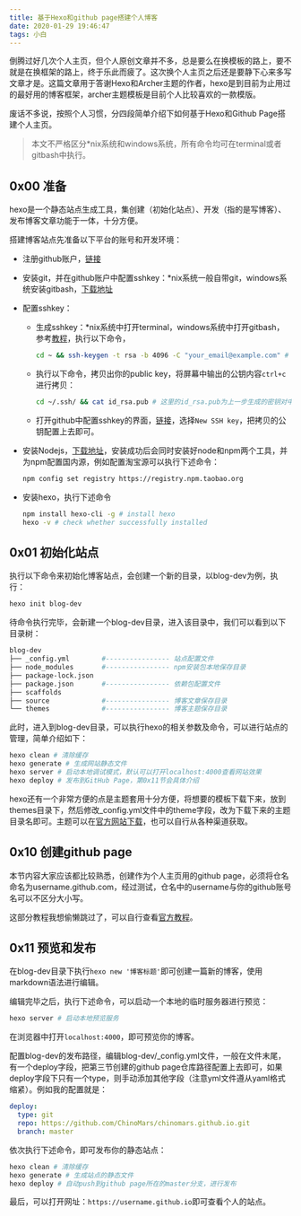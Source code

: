 ```yaml
---
title: 基于Hexo和github page搭建个人博客
date: 2020-01-29 19:46:47
tags: 小白
---
```


倒腾过好几次个人主页，但个人原创文章并不多，总是要么在换模板的路上，要不就是在换框架的路上，终于乐此而疲了。这次换个人主页之后还是要静下心来多写文章才是。这篇文章用于答谢Hexo和Archer主题的作者，hexo是到目前为止用过的最好用的博客框架，archer主题模板是目前个人比较喜欢的一款模版。

废话不多说，按照个人习惯，分四段简单介绍下如何基于Hexo和Github Page搭建个人主页。

> 本文不严格区分*nix系统和windows系统，所有命令均可在terminal或者gitbash中执行。

## 0x00 准备

hexo是一个静态站点生成工具，集创建（初始化站点）、开发（指的是写博客）、发布博客文章功能于一体，十分方便。

搭建博客站点先准备以下平台的账号和开发环境：

- 注册github账户，[链接](https://github.com/)

- 安装git，并在github账户中配置sshkey：*nix系统一般自带git，windows系统安装gitbash，[下载地址](https://gitforwindows.org/)

- 配置sshkey：

  - 生成sshkey：*nix系统中打开terminal，windows系统中打开gitbash，参考[教程](https://help.github.com/en/github/authenticating-to-github/connecting-to-github-with-ssh)，执行以下命令，

    ```bash
    cd ~ && ssh-keygen -t rsa -b 4096 -C "your_email@example.com" # your_email@example.com替换为你注册github的邮箱，可以一直按回车生成默认的文件名，方便阅读后续的步骤
    ```

  - 执行以下命令，拷贝出你的public key，将屏幕中输出的公钥内容`ctrl+c`进行拷贝：

    ```bash
    cd ~/.ssh/ && cat id_rsa.pub # 这里的id_rsa.pub为上一步生成的密钥对中的公钥
    ```

  - 打开github中配置sshkey的界面，[链接](https://github.com/settings/keys)，选择`New SSH key`，把拷贝的公钥配置上去即可。

- 安装Nodejs，[下载地址](https://nodejs.org/zh-cn/)，安装成功后会同时安装好node和npm两个工具，并为npm配置国内源，例如配置淘宝源可以执行下述命令：

  ```bash
  npm config set registry https://registry.npm.taobao.org
  ```

- 安装hexo，执行下述命令

  ```bash
  npm install hexo-cli -g # install hexo
  hexo -v # check whether successfully installed
  ```

## 0x01 初始化站点

执行以下命令来初始化博客站点，会创建一个新的目录，以blog-dev为例，执行：

```bash
hexo init blog-dev
```

待命令执行完毕，会新建一个blog-dev目录，进入该目录中，我们可以看到以下目录树：

```bash
blog-dev
├── _config.yml        #---------------- 站点配置文件
├── node_modules       #---------------- npm安装包本地保存目录
├── package-lock.json
├── package.json       #---------------- 依赖包配置文件
├── scaffolds
├── source             #---------------- 博客文章保存目录
└── themes             #---------------- 博客主题保存目录
```

此时，进入到blog-dev目录，可以执行hexo的相关参数及命令，可以进行站点的管理，简单介绍如下：

```bash
hexo clean # 清除缓存
hexo generate # 生成网站静态文件
hexo server # 启动本地调试模式，默认可以打开localhost:4000查看网站效果
hexo deploy # 发布到GitHub Page，第0x11节会具体介绍
```

hexo还有一个非常方便的点是主题套用十分方便，将想要的模板下载下来，放到themes目录下，然后修改_config.yml文件中的theme字段，改为下载下来的主题目录名即可。主题可以在[官方网站下载](https://hexo.io/themes/)，也可以自行从各种渠道获取。

## 0x10 创建github page

本节内容大家应该都比较熟悉，创建作为个人主页用的github page，必须将仓名命名为username.github.com，经过测试，仓名中的username与你的github账号名可以不区分大小写。

这部分教程我想偷懒跳过了，可以自行查看[官方教程](https://pages.github.com/)。

## 0x11 预览和发布

在blog-dev目录下执行`hexo new '博客标题'`即可创建一篇新的博客，使用markdown语法进行编辑。

编辑完毕之后，执行下述命令，可以启动一个本地的临时服务器进行预览：

```bash
hexo server # 启动本地预览服务
```

在浏览器中打开`localhost:4000`，即可预览你的博客。

配置blog-dev的发布路径，编辑blog-dev/_config.yml文件，一般在文件末尾，有一个deploy字段，把第三节创建的github page仓库路径配置上去即可，如果deploy字段下只有一个type，则手动添加其他字段（注意yml文件遵从yaml格式缩紧）。例如我的配置就是：

```yaml
deploy:                                                                                                          
  type: git
  repo: https://github.com/ChinoMars/chinomars.github.io.git
  branch: master
```

依次执行下述命令，即可发布你的静态站点：

```bash
hexo clean # 清除缓存
hexo generate # 生成站点的静态文件
hexo deploy # 自动push到github page所在的master分支，进行发布
```

最后，可以打开网址：`https://username.github.io`即可查看个人的站点。